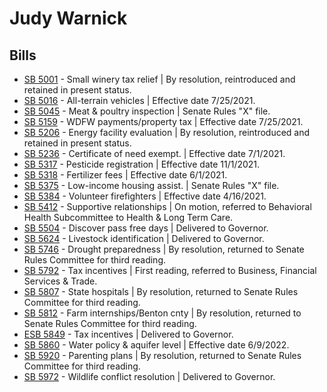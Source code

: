# Judy Warnick
## Bills
* [SB 5001](/bill/2021-22/sb/5001/) - Small winery tax relief | By resolution, reintroduced and retained in present status.
* [SB 5016](/bill/2021-22/sb/5016/) - All-terrain vehicles | Effective date 7/25/2021.
* [SB 5045](/bill/2021-22/sb/5045/) - Meat & poultry inspection | Senate Rules "X" file.
* [SB 5159](/bill/2021-22/sb/5159/) - WDFW payments/property tax | Effective date 7/25/2021.
* [SB 5206](/bill/2021-22/sb/5206/) - Energy facility evaluation | By resolution, reintroduced and retained in present status.
* [SB 5236](/bill/2021-22/sb/5236/) - Certificate of need exempt. | Effective date 7/1/2021.
* [SB 5317](/bill/2021-22/sb/5317/) - Pesticide registration | Effective date 11/1/2021.
* [SB 5318](/bill/2021-22/sb/5318/) - Fertilizer fees | Effective date 6/1/2021.
* [SB 5375](/bill/2021-22/sb/5375/) - Low-income housing assist. | Senate Rules "X" file.
* [SB 5384](/bill/2021-22/sb/5384/) - Volunteer firefighters | Effective date 4/16/2021.
* [SB 5412](/bill/2021-22/sb/5412/) - Supportive relationships | On motion, referred to Behavioral Health Subcommittee to Health & Long Term Care.
* [SB 5504](/bill/2021-22/sb/5504/) - Discover pass free days | Delivered to Governor.
* [SB 5624](/bill/2021-22/sb/5624/) - Livestock identification | Delivered to Governor.
* [SB 5746](/bill/2021-22/sb/5746/) - Drought preparedness | By resolution, returned to Senate Rules Committee for third reading.
* [SB 5792](/bill/2021-22/sb/5792/) - Tax incentives | First reading, referred to Business, Financial Services & Trade.
* [SB 5807](/bill/2021-22/sb/5807/) - State hospitals | By resolution, returned to Senate Rules Committee for third reading.
* [SB 5812](/bill/2021-22/sb/5812/) - Farm internships/Benton cnty | By resolution, returned to Senate Rules Committee for third reading.
* [ESB 5849](/bill/2021-22/esb/5849/) - Tax incentives | Delivered to Governor.
* [SB 5860](/bill/2021-22/sb/5860/) - Water policy & aquifer level | Effective date 6/9/2022.
* [SB 5920](/bill/2021-22/sb/5920/) - Parenting plans | By resolution, returned to Senate Rules Committee for third reading.
* [SB 5972](/bill/2021-22/sb/5972/) - Wildlife conflict resolution | Delivered to Governor.
